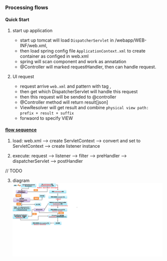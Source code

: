 ### Processing flows

#### Quick Start

1. start up application

   - start up tomcat will load `DispatcherServlet` in /webapp/WEB-INF/web.xml,
   - then load spring config file `ApplicationContext.xml` to create container as configed in web.xml
   - spring will scan component and work as annatation
   - @Controller will marked requestHandler, then can handle request.

2. UI request
   - request arrive `web.xml` and pattern with tag <url-pattern>,
   - then get which DispatcherServlet will handle this request
   - then this request will be sended to @controller
   - @Controller method will return result[json]
   - ViewResolver will get result and combine `physical view path: prefix + result + suffix`
   - forwaord to specify VIEW

#### [flow sequence](./mvc-issue.md#sequence-of-component)

1. load: web.xml --> create ServletContext --> convert and set to ServletContext --> create listener instance

2. execute: request --> listener --> filter --> preHandler --> dispatcherServlet --> postHandler

// TODO

3. diagram
   ![avatar](/static/image/spring/spring-mvc-processor.png)
